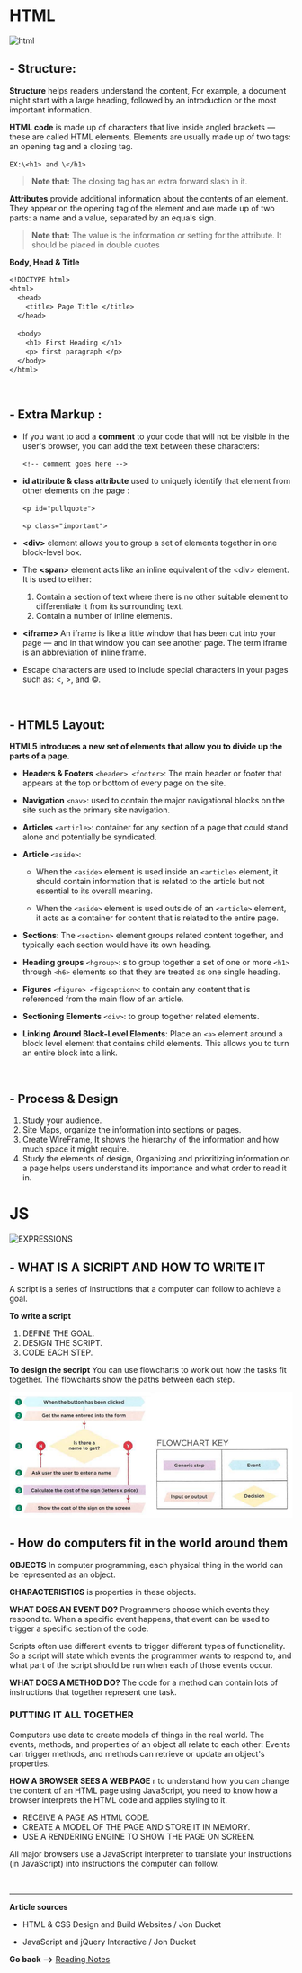 # HTML
![html](https://cdn3.f-cdn.com/files/download/90046415/html-trick.jpg)

## - Structure:

**Structure** helps readers understand the content, For example, a document might start with a large heading, followed by an introduction or the most important information.


**HTML code**  is made up of characters that live inside angled brackets — these are called HTML elements. Elements are usually made up of two tags: an opening tag and a closing tag. 

`EX:\<h1> and \</h1>`

> **Note that:**
The closing tag has an extra forward slash in it.

 **Attributes** provide additional information about the contents of an element. They appear on the opening tag of the element and are made up of two parts: a name and a value, separated by an equals sign.

> **Note that:**
The value is the information or setting for the attribute. It should be placed in double quotes


**Body, Head & Title**

``` HTNL
<!DOCTYPE html>
<html>
  <head>
    <title> Page Title </title>
  </head>

  <body>
    <h1> First Heading </h1>
    <p> first paragraph </p>
  </body>
</html>
```

<br>

## - Extra Markup :

* If you want to add a **comment** to your code that will not be visible in the user's browser, you can add the text between these characters: 

    `<!-- comment goes here -->`

* **id attribute & class attribute** used to uniquely identify that element from other elements on the page :

  `<p id="pullquote">`

  `<p class="important">`


* **\<div>** element allows you to group a set of elements together in one block-level box.


* The **\<span>** element acts like an inline equivalent of the \<div> element. It is used to either:

     1. Contain a section of text where there is no other suitable element to differentiate it from its surrounding text.
     2. Contain a number of inline elements.

* **\<iframe>** An iframe is like a little window that has been cut into your page — and in that window you can see another page. The term iframe is an abbreviation of inline frame.


* Escape characters are used to include special characters in your pages such as: <, >, and ©.

<br>

## - HTML5 Layout:
**HTML5 introduces a new set of elements that allow you to divide up the parts of a page.**

* **Headers & Footers** `<header> <footer>`: The main header or footer that appears at the top or bottom of every page on the site.

* **Navigation** `<nav>`: used to contain the major navigational blocks on the site such as the primary site navigation.

* **Articles** `<article>`: container for any section of a page that could stand alone and potentially be syndicated.

* **Article** `<aside>`:
    * When the `<aside>` element is used inside an `<article>` element, it should contain information that is related to the article but not essential to its overall meaning.

    * When the `<aside>` element is used outside of an `<article>` element, it acts as a container for content that is related to the entire page.

* **Sections**: The `<section>` element groups related content together, and typically each section would have its own heading.

* **Heading groups** `<hgroup>`: s to group together a
set of one or more `<h1>` through `<h6>` elements so that they are treated as one single heading. 

* **Figures** `<figure> <figcaption>`: to contain any content that is referenced from the main flow of an article. 

* **Sectioning Elements** `<div>`: to group together related elements.

* **Linking Around Block-Level Elements**: Place an `<a>` element around a block level element that contains child elements. This allows you to turn an entire block into a link.

<br>

## - Process  &  Design

1. Study your audience.
2. Site Maps, organize the information into sections or pages.
3. Create WireFrame, It shows the hierarchy of the information and how much space it might require.
4. Study the elements of design, Organizing and prioritizing information on a page helps users understand its importance and what order to read it in.

# **JS**

![EXPRESSIONS](https://media.vlpt.us/images/soom/post/6d36a847-bd07-479a-9953-76cdc9e5afe2/6288755792019456.jpeg)

## - WHAT IS A SICRIPT AND HOW TO WRITE IT
A script is a series of instructions that a computer can follow to achieve a goal. 

**To write a script**
1. DEFINE THE GOAL.
2. DESIGN THE SCRIPT.
3. CODE EACH STEP.

**To design the secript** 
You can use flowcharts to work out how the tasks fit together. The flowcharts show the paths between each step.

![flowcharts](../img/flowcharts.PNG)

## - How do computers fit in the world around them

**OBJECTS** In computer programming, each physical thing in the world can be represented as an object. 

**CHARACTERISTICS** is properties in these objects.

**WHAT DOES AN EVENT DO?**
Programmers choose which events they respond to.
When a specific event happens, that event can be
used to trigger a specific section of the code.

Scripts often use different events to trigger different
types of functionality.
So a script will state which events the programmer
wants to respond to, and what part of the script
should be run when each of those events occur.

**WHAT DOES A METHOD DO?**
The code for a method can contain lots of
instructions that together represent one task.

### **PUTTING IT ALL TOGETHER**
Computers use data to create models of things in the real world. The events, methods, and properties of an object all relate to each other: Events can trigger methods, and methods can retrieve or update an object's properties. 

**HOW A BROWSER SEES A WEB PAGE** r to understand how you can change the content of an HTML page using JavaScript, you need to know how a browser interprets the HTML code and applies styling to it. 
* RECEIVE A PAGE AS HTML CODE.
*  CREATE A MODEL OF THE PAGE AND STORE IT IN MEMORY.
* USE A RENDERING ENGINE TO SHOW THE PAGE ON SCREEN.

All major browsers use a JavaScript interpreter to translate your instructions (in JavaScript) into instructions the computer can follow. 

<br>
<hr>

**Article sources**

* HTML & CSS Design and Build Websites / Jon Ducket

* JavaScript and jQuery Interactive / Jon Ducket


**Go back -->** [Reading Notes](https://aseel-dweedar.github.io/reading-notes/)